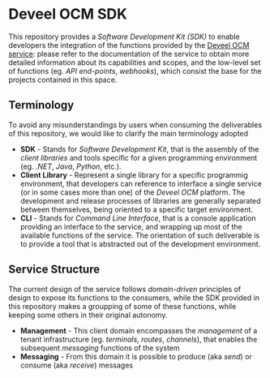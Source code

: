 # Deveel OCM SDK

This repository provides a _Software Development Kit (SDK)_ to enable developers the integration of the functions provided by the [Deveel OCM service](https://docs.ocm.deveel.net): please refer to the documentation of the service to obtain more detailed information about its capabilities and scopes, and the low-level set of functions (eg. _API end-points_, _webhooks_), which consist the base for the projects contained in this space.

## Terminology

To avoid any misunderstandings by users when consuming the deliverables of this repository, we would like to clarify the main terminology adopted

* **SDK** - Stands for _Software Development Kit_, that is the assembly of the _client libraries_ and tools specific for a given programming environment (eg. _.NET_, _Java_, _Python_, etc.).
* **Client Library** - Represent a single library for a specific programmig environment, that developers can reference to interface a single service (or in some cases more than one) of the _Deveel OCM_ platform. The development and release processes of libraries are generally separated between themselves, being oriented to a specific target environment.
* **CLI** - Stands for _Command Line Interface_, that is a console application providing an interface to the service, and wrapping up most of the available functions of the service. The orientation of such deliverable is to provide a tool that is abstracted out of the development environment.

## Service Structure

The current design of the service follows _domain-driven_ principles of design to expose its functions to the consumers, while the SDK provided in this repository makes a groupping of some of these functions, while keeping some others in their original autonomy.

* **Management** - This client domain encompasses the _management_ of a tenant infrastructure (eg. _terminals_, _routes_, _channels_), that enables the subsequent _messaging_ functions of the system
* **Messaging** - From this domain it is possible to produce (aka _send_) or consume (aka _receive_) messages
